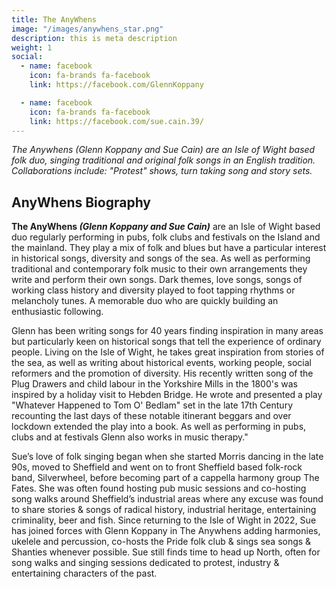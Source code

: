```yaml
---
title: The AnyWhens
image: "/images/anywhens_star.png"
description: this is meta description
weight: 1
social:
  - name: facebook
    icon: fa-brands fa-facebook
    link: https://facebook.com/GlennKoppany

  - name: facebook
    icon: fa-brands fa-facebook
    link: https://facebook.com/sue.cain.39/
---
```


*The Anywhens (Glenn Koppany and Sue Cain) are an Isle of Wight based folk duo, singing traditional and original folk songs in an English tradition. Collaborations include: "Protest" shows, turn taking song and story sets.*

## AnyWhens Biography

__The AnyWhens *(Glenn Koppany and Sue Cain)*__ are an Isle of Wight based duo regularly performing in pubs, folk clubs and festivals on the Island and the mainland. They play a mix of folk and blues but have a particular interest in historical songs, diversity and songs of the sea. As well as performing traditional and contemporary folk music to their own arrangements they write and perform their own songs. Dark themes, love songs, songs of working class history and diversity played to foot tapping rhythms or melancholy tunes. A memorable duo who are quickly building an enthusiastic following.

Glenn has been writing songs for 40 years finding inspiration in many areas but particularly keen on historical songs that tell the experience of ordinary people. Living on the Isle of Wight, he takes great inspiration from stories of the sea, as well as writing about historical events, working people, social reformers and the promotion of diversity. His recently written song of the Plug Drawers and child labour in the Yorkshire Mills in the 1800's was inspired by a holiday visit to Hebden Bridge. He wrote and presented a play "Whatever Happened to Tom O' Bedlam" set in the late 17th Century recounting the last days of these notable itinerant beggars and over lockdown extended the play into a book. As well as performing in pubs, clubs and at festivals Glenn also works in music therapy."

Sue’s love of folk singing began when she started Morris dancing in the late 90s, moved to Sheffield and went on to front Sheffield based folk-rock band, Silverwheel, before becoming part of a cappella harmony group The Fates.  She was often found hosting pub music sessions and co-hosting song walks around Sheffield’s industrial areas where any excuse was found to share stories & songs of radical history, industrial heritage, entertaining criminality, beer and fish. Since returning to the Isle of Wight in 2022, Sue has joined forces with Glenn Koppany in The Anywhens adding harmonies, ukelele and percussion, co-hosts the Pride folk club & sings sea songs & Shanties whenever possible. Sue still finds time to head up North, often for song walks and singing sessions dedicated to protest, industry & entertaining characters of the past.
